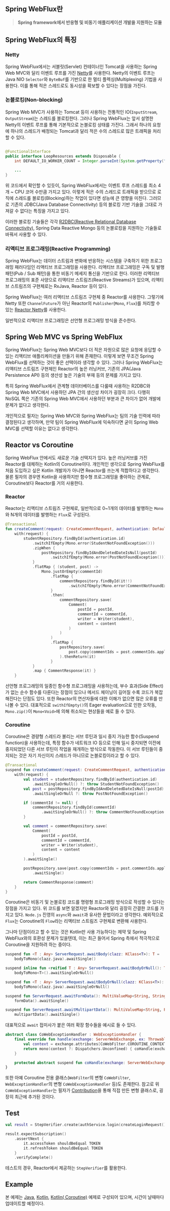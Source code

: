 ## Spring WebFlux란

> **Spring framework에서 반응형 및 비동기 애플리케이션 개발을 지원하는 모듈**

## Spring WebFlux의 특징

### Netty

Spring WebFlux에서는 서블릿(Servlet) 컨테이너인 Tomcat을 사용하는 Spring Web MVC와 달리 이벤트 루프를 가진 [Netty](https://github.com/netty/netty)를
사용한다.
Netty의 이벤트 루프는 Java NIO `Selector`와 `ByteBuf`를 기반으로 한 멀티 플렉싱(Multiplexing) 기법을 사용한다.
이를 통해 적은 스레드로도 동시성을 확보할 수 있다는 장점을 가진다.

### 논블로킹(Non-blocking)

Spring Web MVC가 사용하는 Tomcat 등이 사용하는 전통적인 IO(`InputStream`, `OutputStream`)는 스레드를 블로킹한다.
그러나 Spring WebFlux는 앞서 설명한 Netty의 이벤트 루프를 통해 기본적으로 논블로킹 상태를 가진다.
그래서 하나의 요청에 하나의 스레드가 배정되는 Tomcat과 달리 적은 수의 스레드로 많은 트래픽을 처리할 수 있다.

```java

@FunctionalInterface
public interface LoopResources extends Disposable {
    int DEFAULT_IO_WORKER_COUNT = Integer.parseInt(System.getProperty("reactor.netty.ioWorkerCount", "" + Math.max(Runtime.getRuntime().availableProcessors(), 4)));
    
    ...
}
```

위 코드에서 확인할 수 있듯이, Spring WebFlux에서는 이벤트 루프 스레드를 최소 4개 ~ CPU 코어 수만큼 가지고 있다.
이렇게 적은 수의 스레드로 트래픽을 받으므로 로직에 스레드를 블로킹(Blocking)하는 작업이 있다면 성능에 큰 영향을 미친다.
그러므로 기존의 JDBC(Java Database Connectivity) 등의 블로킹 기반 기술을 그대로 가져갈 수 없다는 특징을 가지고 있다.

이러한 블로킹 기술들은 각각 [R2DBC(Reactive Relational Database Connectivity)](https://github.com/r2dbc), Spring Data Reactive Mongo
등의 논블로킹을 지원하는 기술들로 바꿔서 사용할 수 있다.

### 리액티브 프로그래밍(Reactive Programming)

Spring WebFlux는 데이터 스트림과 변화에 반응하는 시스템을 구축하기 위한 프로그래밍 패러다임인 리액티브 프로그래밍을 사용한다.
리액티브 프로그래밍은 구독 및 발행 패턴(Pub / Sub 패턴)을 통한 비동기 메세지 통신을 기반으로 한다.
이러한 리액티브 프로그래밍의 표준 사양으로 리액티브 스트림즈(Reactive Streams)가 있으며, 리액티브 스트림즈의 구현체로는 RxJava, Reactor 등이 있다.

Spring WebFlux는 여러 리액티브 스트림즈 구현체 중 Reactor를 사용한다.
그렇기에 Netty 또한 `ChannelFuture`가 아닌 Reactor의 `Publisher`(`Mono`, `Flux`)를 처리할 수
있는 [Reactor Netty](https://github.com/reactor/reactor-netty)를 사용한다.

일반적으로 리액티브 프로그래밍은 선언형 프로그래밍 방식을 준수한다.

## Spring Web MVC vs Spring WebFlux

Spring WebFlux는 Spring Web MVC보다 더 적은 자원으로 많은 요청에 응답할 수 있는 리액티브 애플리케이션을 만들기 위해 존재한다.
이렇게 보면 무조건 Spring WebFlux를 선택하는 것이 좋은 선택이라 생각할 수 있다.
그러나 Spring WebFlux는 리액티브 스트림즈 구현체인 Reactor의 높은 러닝커브, 기존의 JPA(Java Persistence API) 등의 생산성 높은 기술의 부재 등의 문제를 가지고 있다.

특히 Spring WebFlux에서 관계형 데이터베이스를 다룰때 사용하는 R2DBC와 Spring Web MVC에서 사용하던 JPA 간의 생산성 차이가 굉장히 크다.
다행히 NoSQL 쪽은 기존의 Spring Web MVC에서 사용하던 부분과 큰 차이가 없어 개발에 문제가 없다고 생각한다.

개인적으로 필자는 Spring Web MVC와 Spring WebFlux는 팀의 기술 인력에 따라 결정된다고 생각하며,
만약 팀이 Spring WebFlux에 익숙하다면 굳이 Spring Web MVC를 선택할 이유는 없다고 생각한다.

## Reactor vs Coroutine

Spring WebFlux 안에서도 새로운 기술 선택지가 있다.
높은 러닝커브를 가진 Reactor를 대체하는 Kotlin의 Coroutine이다.
개인적인 생각으로 Spring WebFlux를 처음 도입하고 싶은 Kotlin 개발자가 아니면 Reactor를 쓰는게 적합하다고 생각한다.
물론 필자의 경우엔 Kotlin을 사용하지만 함수형 프로그래밍을 좋아하는 관계로, Coroutine보다 Reactor를 거의 사용한다.

### Reactor

Reactor는 리액티브 스트림즈 구현체로, 일반적으로 0~1개의 데이터를 발행하는 `Mono`와 N개의 데이터를 발행하는 `Flux`로 구성된다.

```kotlin
@Transactional
fun createComment(request: CreateCommentRequest, authentication: DefaultJwtAuthentication): Mono<CommentResponse> =
    with(request) {
        studentRepository.findById(authentication.id)
            .switchIfEmpty(Mono.error(StudentNotFoundException()))
            .zipWhen {
                postRepository.findByIdAndDeletedDateIsNull(postId)
                    .switchIfEmpty(Mono.error(PostNotFoundException()))
            }
            .flatMap { (student, post) ->
                Mono.justOrEmpty(commentId)
                    .flatMap {
                        commentRepository.findById(it!!)
                            .switchIfEmpty(Mono.error(CommentNotFoundException()))
                    }
                    .then(
                        commentRepository.save(
                            Comment(
                                postId = postId,
                                commentId = commentId,
                                writer = Writer(student),
                                content = content
                            )
                        )
                    )
                    .flatMap {
                        postRepository.save(
                            post.copy(commentIds = post.commentIds.apply { add(it.id!!) })
                        ).thenReturn(it)
                    }
            }
            .map { CommentResponse(it) }
    }
```

선언형 프로그래밍의 일종인 함수형 프로그래밍을 사용하는데, 부수 효과(Side Effect)가 없는 순수 함수를 다룬다는 장점이 있으나 메서드 체이닝이 길어질 수록 코드가 복잡해진다는 단점도 있다.
또한 Reactor의 연산자들에 대한 이해가 없으면 많은 오류를 만나볼 수 있다.
대표적으로 `swithIfEmpty()`의 Eager evaluation으로 인한 오작동, `Mono.zip()`이 `Mono<Void>`에 의해 취소되는 현상들을 예로 들 수 있다.

### Coroutine

Coroutine은 경량형 스레드라 불리는 서브 루틴과 일시 중지 가능한 함수(Suspend function)을 사용하는데, 특정 함수가 네트워크 IO 등으로 인해 일시 중지되면 이전에 중지되었던 다른 서브 루틴이
작업을 재개하는 방식으로 작동한다. 이 서브 루틴들이 중지되는 것은 자기 자신이지 스레드가 아니므로 논블로킹이라고 할 수 있다.

```kotlin
@Transactional
suspend fun createComment(request: CreateCommentRequest, authentication: DefaultJwtAuthentication): CommentResponse {
    with(request) {
        val student = studentRepository.findById(authentication.id)
            .awaitSingleOrNull() ?: throw StudentNotFoundException()
        val post = postRepository.findByIdAndDeletedDateIsNull(postId)
            .awaitSingleOrNull ?: throw PostNotFoundException()

        if (commentId != null) {
            commentRepository.findById(commentId)
                .awaitSingleOrNull() ?: throw CommentNotFoundException()
        }

        val comment = commentRepository.save(
            Comment(
                postId = postId,
                commentId = commentId,
                writer = Writer(student),
                content = content
            )
        ).awaitSingle()

        postRepository.save(post.copy(commentIds = post.commentIds.apply { add(it.id!!) }))
            .awaitSingle()

        return CommentResponse(comment)
    }
}
```

Coroutine은 비동기 및 논블로킹 코드를 명령형 프로그래밍 방식으로 작성할 수 있다는 장점을 가지고 있다.
위 코드를 보면 알겠지만 Reactor와 달리 굉장히 간결한 코드를 가지고 있다.
`Node.js` 진영의 `async`와 `await`과 유사한 문법이라고 생각한다.
예외적으로 `Flux`는 Coroutine의 `Flow`라는 리액티브 스트림즈 구현체로 변환해 사용한다.

그나마 단점이라고 할 수 있는 것은 Kotlin만 사용 가능하다는 제약 및 Spring WebFlux와의 호환성 문제가 있을텐데, 이는 최근 들어서 Spring 측에서 적극적으로 Coroutine을 지원하려 하는
중이다.

```kotlin
suspend fun <T : Any> ServerRequest.awaitBody(clazz: KClass<T>): T =
    bodyToMono(clazz.java).awaitSingle()

suspend inline fun <reified T : Any> ServerRequest.awaitBodyOrNull(): T? =
    bodyToMono<T>().awaitSingleOrNull()

suspend fun <T : Any> ServerRequest.awaitBodyOrNull(clazz: KClass<T>): T? =
    bodyToMono(clazz.java).awaitSingleOrNull()

suspend fun ServerRequest.awaitFormData(): MultiValueMap<String, String> =
    formData().awaitSingle()

suspend fun ServerRequest.awaitMultipartData(): MultiValueMap<String, Part> =
    multipartData().awaitSingle()
```

대표적으로 `await` 접미사가 붙은 여러 확장 함수들을 예시로 들 수 있다.

```kotlin
abstract class CoWebExceptionHandler : WebExceptionHandler {
    final override fun handle(exchange: ServerWebExchange, ex: Throwable): Mono<Void> {
        val context = exchange.attributes[CoWebFilter.COROUTINE_CONTEXT_ATTRIBUTE] as CoroutineContext?
        return mono(context ?: Dispatchers.Unconfined) { coHandle(exchange, ex) }.then()
    }

    protected abstract suspend fun coHandle(exchange: ServerWebExchange, ex: Throwable)
}
```

또한 아예 Coroutine 전용 클래스(`WebFilter`의 변형 `CoWebFilter`, `WebExceptionHandler`의 변형 `CoWebExceptionHandler` 등)도 존재한다.
참고로 위 `CoWebExceptionHandler`는 필자가 [Contribution](https://github.com/spring-projects/spring-framework/pull/32931)을 통해 직접
만든 변형 클래스로, 굉장히 최근에 추가된 것이다.

## Test

```kotlin
val result = StepVerifier.create(authService.login(createLoginRequest()))

result.expectSubscription()
    .assertNext {
        it.accessToken shouldBeEqual TOKEN
        it.refreshToken shouldBeEqual TOKEN
    }
    .verifyComplete()
```

테스트의 경우, Reactor에서 제공하는 `StepVerifier`를 활용한다.

## Example

본
예제는 [Java](https://github.com/earlgrey02/spring-webflux-example/tree/main/reactor/java-reactor), [Kotlin]((https://github.com/earlgrey02/spring-webflux-example/tree/main/reactor/kotlin-reactor)), [Kotlin(
Coroutine)](https://github.com/earlgrey02/spring-webflux-example/tree/main/coroutine) 예제로 구성되어 있으며,
시간이 날때마다 업데이트할 예정이다.
